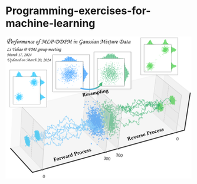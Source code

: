 # Programming-exercises-for-machine-learning

![](https://github.com/lyh-space/Programming-exercises-for-machine-learning/blob/main/DDPM.png?raw=true)
